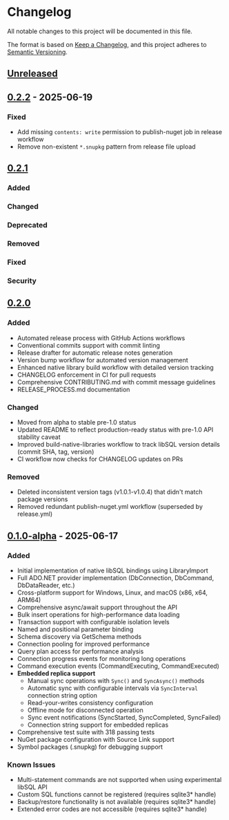 # Changelog

All notable changes to this project will be documented in this file.

The format is based on [Keep a Changelog](https://keepachangelog.com/en/1.1.0/),
and this project adheres to [Semantic Versioning](https://semver.org/spec/v2.0.0.html).

## [Unreleased]

## [0.2.2] - 2025-06-19

### Fixed
- Add missing `contents: write` permission to publish-nuget job in release workflow
- Remove non-existent `*.snupkg` pattern from release file upload

## [0.2.1]

### Added

### Changed

### Deprecated

### Removed

### Fixed

### Security


## [0.2.0]

### Added
- Automated release process with GitHub Actions workflows
- Conventional commits support with commit linting
- Release drafter for automatic release notes generation
- Version bump workflow for automated version management
- Enhanced native library build workflow with detailed version tracking
- CHANGELOG enforcement in CI for pull requests
- Comprehensive CONTRIBUTING.md with commit message guidelines
- RELEASE_PROCESS.md documentation

### Changed
- Moved from alpha to stable pre-1.0 status
- Updated README to reflect production-ready status with pre-1.0 API stability caveat
- Improved build-native-libraries workflow to track libSQL version details (commit SHA, tag, version)
- CI workflow now checks for CHANGELOG updates on PRs

### Removed
- Deleted inconsistent version tags (v1.0.1-v1.0.4) that didn't match package versions
- Removed redundant publish-nuget.yml workflow (superseded by release.yml)

## [0.1.0-alpha] - 2025-06-17

### Added
- Initial implementation of native libSQL bindings using LibraryImport
- Full ADO.NET provider implementation (DbConnection, DbCommand, DbDataReader, etc.)
- Cross-platform support for Windows, Linux, and macOS (x86, x64, ARM64)
- Comprehensive async/await support throughout the API
- Bulk insert operations for high-performance data loading
- Transaction support with configurable isolation levels
- Named and positional parameter binding
- Schema discovery via GetSchema methods
- Connection pooling for improved performance
- Query plan access for performance analysis
- Connection progress events for monitoring long operations
- Command execution events (CommandExecuting, CommandExecuted)
- **Embedded replica support**
  - Manual sync operations with `Sync()` and `SyncAsync()` methods
  - Automatic sync with configurable intervals via `SyncInterval` connection string option
  - Read-your-writes consistency configuration
  - Offline mode for disconnected operation
  - Sync event notifications (SyncStarted, SyncCompleted, SyncFailed)
  - Connection string support for embedded replicas
- Comprehensive test suite with 318 passing tests
- NuGet package configuration with Source Link support
- Symbol packages (.snupkg) for debugging support

### Known Issues
- Multi-statement commands are not supported when using experimental libSQL API
- Custom SQL functions cannot be registered (requires sqlite3* handle)
- Backup/restore functionality is not available (requires sqlite3* handle)
- Extended error codes are not accessible (requires sqlite3* handle)

[Unreleased]: https://github.com/nelknet/Nelknet.LibSQL/compare/v0.2.2...HEAD
[0.2.2]: https://github.com/nelknet/Nelknet.LibSQL/compare/v0.2.1...v0.2.2
[0.2.1]: https://github.com/nelknet/Nelknet.LibSQL/compare/v0.2.0...v0.2.1
[0.2.0]: https://github.com/nelknet/Nelknet.LibSQL/compare/v0.1.0-alpha...v0.2.0
[0.1.0-alpha]: https://github.com/nelknet/Nelknet.LibSQL/releases/tag/v0.1.0-alpha